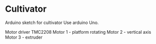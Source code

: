 # Cultivator
Arduino sketch for cultivator
Use arduino Uno. 

Motor driver TMC2208
Motor 1 - platform rotating
Motor 2 - vertical axis
Motor 3 - extruder
